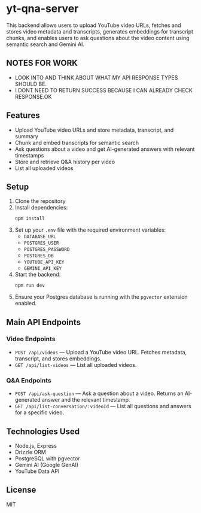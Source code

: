 # yt-qna-server

This backend allows users to upload YouTube video URLs, fetches and stores video metadata and transcripts, generates embeddings for transcript chunks, and enables users to ask questions about the video content using semantic search and Gemini AI.

## NOTES FOR WORK
- LOOK INTO AND THINK ABOUT WHAT MY API RESPONSE TYPES SHOULD BE.
- I DONT NEED TO RETURN SUCCESS BECAUSE I CAN ALREADY CHECK RESPONSE.OK 

## Features
- Upload YouTube video URLs and store metadata, transcript, and summary
- Chunk and embed transcripts for semantic search
- Ask questions about a video and get AI-generated answers with relevant timestamps
- Store and retrieve Q&A history per video
- List all uploaded videos

## Setup
1. Clone the repository
2. Install dependencies:
   ```bash
   npm install
   ```
3. Set up your `.env` file with the required environment variables:
   - `DATABASE_URL`
   - `POSTGRES_USER`
   - `POSTGRES_PASSWORD`
   - `POSTGRES_DB`
   - `YOUTUBE_API_KEY`
   - `GEMINI_API_KEY`
4. Start the backend:
   ```bash
   npm run dev
   ```
5. Ensure your Postgres database is running with the `pgvector` extension enabled.

## Main API Endpoints

### Video Endpoints
- `POST /api/videos` — Upload a YouTube video URL. Fetches metadata, transcript, and stores embeddings.
- `GET /api/list-videos` — List all uploaded videos.

### Q&A Endpoints
- `POST /api/ask-question` — Ask a question about a video. Returns an AI-generated answer and the relevant timestamp.
- `GET /api/list-conversation/:videoId` — List all questions and answers for a specific video.

## Technologies Used
- Node.js, Express
- Drizzle ORM
- PostgreSQL with pgvector
- Gemini AI (Google GenAI)
- YouTube Data API

## License
MIT
